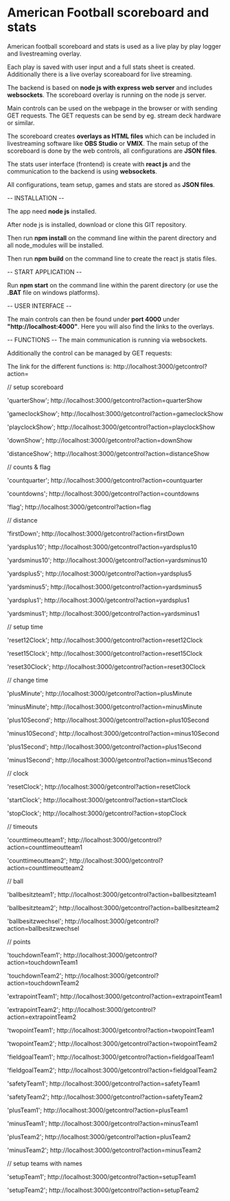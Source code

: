 # American Football scoreboard and stats

American football scoreboard and stats is used as a live play by play logger and livestreaming overlay.

Each play is saved with user input and a full stats sheet is created.
Additionally there is a live overlay scoreaboard for live streaming.

The backend is based on **node js with express web server** and includes **websockets**.
The scoreboard overlay is running on the node js server.

Main controls can be used on the webpage in the browser or with sending GET requests.
The GET requests can be send by eg. stream deck hardware or similar.

The scoreboard creates **overlays as HTML files** which can be included in livestreaming software like **OBS Studio** or **VMIX**.
The main setup of the scoreboard is done by the web controls, all configurations are **JSON files**.

The stats user interface (frontend) is create with **react js** and the communication to the backend is using **websockets**.

All configurations, team setup, games and stats are stored as **JSON files**.


-- INSTALLATION --

The app need **node js** installed.

After node js is installed, download or clone this GIT repository.

Then run **npm install** on the command line within the parent directory and all node_modules will be installed.

Then run **npm build** on the command line to create the react js statis files.


-- START APPLICATION --

Run **npm start** on the command line within the parent directory (or use the **.BAT** file on windows platforms).


-- USER INTERFACE --

The main controls can then be found under **port 4000** under **"http://localhost:4000"**.
Here you will also find the links to the overlays.


-- FUNCTIONS --
The main communication is running via websockets.

Additionally the control can be managed by GET requests:

The link for the different functions is: http://localhost:3000/getcontrol?action=

// setup scoreboard

'quarterShow';			http://localhost:3000/getcontrol?action=quarterShow

'gameclockShow';		http://localhost:3000/getcontrol?action=gameclockShow

'playclockShow';		http://localhost:3000/getcontrol?action=playclockShow

'downShow';				http://localhost:3000/getcontrol?action=downShow

'distanceShow';			http://localhost:3000/getcontrol?action=distanceShow

// counts & flag

'countquarter';			http://localhost:3000/getcontrol?action=countquarter

'countdowns';			http://localhost:3000/getcontrol?action=countdowns

'flag';					http://localhost:3000/getcontrol?action=flag

// distance

'firstDown';			http://localhost:3000/getcontrol?action=firstDown

'yardsplus10';			http://localhost:3000/getcontrol?action=yardsplus10

'yardsminus10';			http://localhost:3000/getcontrol?action=yardsminus10

'yardsplus5';			http://localhost:3000/getcontrol?action=yardsplus5

'yardsminus5';			http://localhost:3000/getcontrol?action=yardsminus5

'yardsplus1';			http://localhost:3000/getcontrol?action=yardsplus1

'yardsminus1';			http://localhost:3000/getcontrol?action=yardsminus1

// setup time

'reset12Clock';			http://localhost:3000/getcontrol?action=reset12Clock

'reset15Clock';			http://localhost:3000/getcontrol?action=reset15Clock

'reset30Clock';			http://localhost:3000/getcontrol?action=reset30Clock

// change time

'plusMinute';			http://localhost:3000/getcontrol?action=plusMinute

'minusMinute';			http://localhost:3000/getcontrol?action=minusMinute

'plus10Second';			http://localhost:3000/getcontrol?action=plus10Second

'minus10Second';		http://localhost:3000/getcontrol?action=minus10Second

'plus1Second';			http://localhost:3000/getcontrol?action=plus1Second

'minus1Second';			http://localhost:3000/getcontrol?action=minus1Second

// clock

'resetClock';			http://localhost:3000/getcontrol?action=resetClock

'startClock';			http://localhost:3000/getcontrol?action=startClock

'stopClock';			http://localhost:3000/getcontrol?action=stopClock

// timeouts

'counttimeoutteam1';	http://localhost:3000/getcontrol?action=counttimeoutteam1

'counttimeoutteam2';	http://localhost:3000/getcontrol?action=counttimeoutteam2

// ball

'ballbesitzteam1';		http://localhost:3000/getcontrol?action=ballbesitzteam1

'ballbesitzteam2';		http://localhost:3000/getcontrol?action=ballbesitzteam2

'ballbesitzwechsel';	http://localhost:3000/getcontrol?action=ballbesitzwechsel

// points

'touchdownTeam1';		http://localhost:3000/getcontrol?action=touchdownTeam1

'touchdownTeam2';		http://localhost:3000/getcontrol?action=touchdownTeam2

'extrapointTeam1';		http://localhost:3000/getcontrol?action=extrapointTeam1

'extrapointTeam2';		http://localhost:3000/getcontrol?action=extrapointTeam2

'twopointTeam1';		http://localhost:3000/getcontrol?action=twopointTeam1

'twopointTeam2';		http://localhost:3000/getcontrol?action=twopointTeam2

'fieldgoalTeam1';		http://localhost:3000/getcontrol?action=fieldgoalTeam1

'fieldgoalTeam2';		http://localhost:3000/getcontrol?action=fieldgoalTeam2

'safetyTeam1';			http://localhost:3000/getcontrol?action=safetyTeam1

'safetyTeam2';			http://localhost:3000/getcontrol?action=safetyTeam2

'plusTeam1';			http://localhost:3000/getcontrol?action=plusTeam1

'minusTeam1';			http://localhost:3000/getcontrol?action=minusTeam1

'plusTeam2';			http://localhost:3000/getcontrol?action=plusTeam2

'minusTeam2';			http://localhost:3000/getcontrol?action=minusTeam2

// setup teams with names

'setupTeam1';			http://localhost:3000/getcontrol?action=setupTeam1

'setupTeam2';			http://localhost:3000/getcontrol?action=setupTeam2
